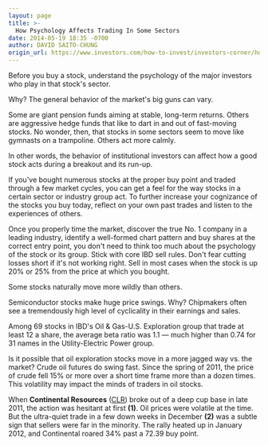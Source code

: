 ```yaml
---
layout: page
title: >-
  How Psychology Affects Trading In Some Sectors
date: 2014-05-19 18:35 -0700
author: DAVID SAITO-CHUNG
origin_url: https://www.investors.com/how-to-invest/investors-corner/how-to-understand-investor-psychology
---
```





Before you buy a stock, understand the psychology of the major investors who play in that stock's sector.


Why? The general behavior of the market's big guns can vary.


Some are giant pension funds aiming at stable, long-term returns. Others are aggressive hedge funds that like to dart in and out of fast-moving stocks. No wonder, then, that stocks in some sectors seem to move like gymnasts on a trampoline. Others act more calmly.


In other words, the behavior of institutional investors can affect how a good stock acts during a breakout and its run-up.


If you've bought numerous stocks at the proper buy point and traded through a few market cycles, you can get a feel for the way stocks in a certain sector or industry group act. To further increase your cognizance of the stocks you buy today, reflect on your own past trades and listen to the experiences of others.


Once you properly time the market, discover the true No. 1 company in a leading industry, identify a well-formed chart pattern and buy shares at the correct entry point, you don't need to think too much about the psychology of the stock or its group. Stick with core IBD sell rules. Don't fear cutting losses short if it's not working right. Sell in most cases when the stock is up 20% or 25% from the price at which you bought.


Some stocks naturally move more wildly than others.


Semiconductor stocks make huge price swings. Why? Chipmakers often see a tremendously high level of cyclicality in their earnings and sales.


Among 69 stocks in IBD's Oil & Gas-U.S. Exploration group that trade at least 12 a share, the average beta ratio was 1.1 — much higher than 0.74 for 31 names in the Utility-Electric Power group.


Is it possible that oil exploration stocks move in a more jagged way vs. the market? Crude oil futures do swing fast. Since the spring of 2011, the price of crude fell 15% or more over a short time frame more than a dozen times. This volatility may impact the minds of traders in oil stocks.


When **Continental Resources** ([CLR](https://research.investors.com/quote.aspx?symbol=CLR)) broke out of a deep cup base in late 2011, the action was hesitant at first **(1)**. Oil prices were volatile at the time. But the ultra-quiet trade in a few down weeks in December **(2)** was a subtle sign that sellers were far in the minority. The rally heated up in January 2012, and Continental roared 34% past a 72.39 buy point.




